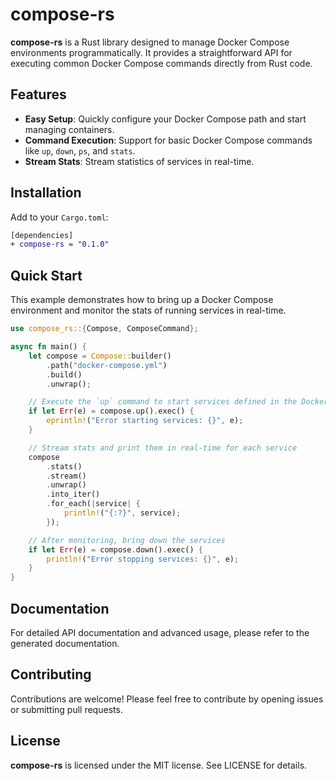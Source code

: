 # compose-rs

**compose-rs** is a Rust library designed to manage Docker Compose environments programmatically. It provides a straightforward API for executing common Docker Compose commands directly from Rust code.

## Features

- **Easy Setup**: Quickly configure your Docker Compose path and start managing containers.
- **Command Execution**: Support for basic Docker Compose commands like `up`, `down`, `ps`, and `stats`.
- **Stream Stats**: Stream statistics of services in real-time.

## Installation

Add to your `Cargo.toml`:

```diff
[dependencies]
+ compose-rs = "0.1.0"
```

## Quick Start

This example demonstrates how to bring up a Docker Compose environment and monitor the stats of running services in real-time.

```rust
use compose_rs::{Compose, ComposeCommand};

async fn main() {
    let compose = Compose::builder()
        .path("docker-compose.yml")
        .build()
        .unwrap();

    // Execute the `up` command to start services defined in the Docker Compose file
    if let Err(e) = compose.up().exec() {
        eprintln!("Error starting services: {}", e);
    }

    // Stream stats and print them in real-time for each service
    compose
        .stats()
        .stream()
        .unwrap()
        .into_iter()
        .for_each(|service| {
            println!("{:?}", service);
        });

    // After monitoring, bring down the services
    if let Err(e) = compose.down().exec() {
        println!("Error stopping services: {}", e);
    }
}
```

## Documentation

For detailed API documentation and advanced usage, please refer to the generated documentation.

## Contributing

Contributions are welcome! Please feel free to contribute by opening issues or submitting pull requests.

## License

**compose-rs** is licensed under the MIT license. See LICENSE for details.